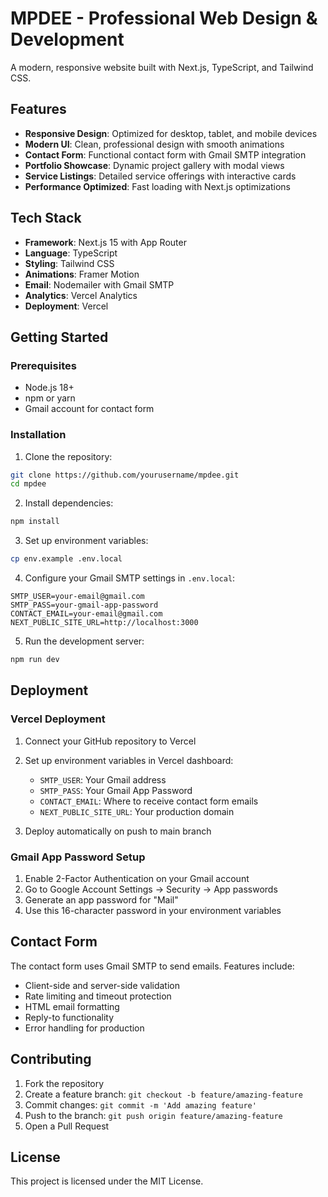 # MPDEE - Professional Web Design & Development

A modern, responsive website built with Next.js, TypeScript, and Tailwind CSS.

## Features

- **Responsive Design**: Optimized for desktop, tablet, and mobile devices
- **Modern UI**: Clean, professional design with smooth animations
- **Contact Form**: Functional contact form with Gmail SMTP integration
- **Portfolio Showcase**: Dynamic project gallery with modal views
- **Service Listings**: Detailed service offerings with interactive cards
- **Performance Optimized**: Fast loading with Next.js optimizations

## Tech Stack

- **Framework**: Next.js 15 with App Router
- **Language**: TypeScript
- **Styling**: Tailwind CSS
- **Animations**: Framer Motion
- **Email**: Nodemailer with Gmail SMTP
- **Analytics**: Vercel Analytics
- **Deployment**: Vercel

## Getting Started

### Prerequisites

- Node.js 18+ 
- npm or yarn
- Gmail account for contact form

### Installation

1. Clone the repository:
```bash
git clone https://github.com/yourusername/mpdee.git
cd mpdee
```

2. Install dependencies:
```bash
npm install
```

3. Set up environment variables:
```bash
cp env.example .env.local
```

4. Configure your Gmail SMTP settings in `.env.local`:
```env
SMTP_USER=your-email@gmail.com
SMTP_PASS=your-gmail-app-password
CONTACT_EMAIL=your-email@gmail.com
NEXT_PUBLIC_SITE_URL=http://localhost:3000
```

5. Run the development server:
```bash
npm run dev
```

## Deployment

### Vercel Deployment

1. Connect your GitHub repository to Vercel
2. Set up environment variables in Vercel dashboard:
   - `SMTP_USER`: Your Gmail address
   - `SMTP_PASS`: Your Gmail App Password
   - `CONTACT_EMAIL`: Where to receive contact form emails
   - `NEXT_PUBLIC_SITE_URL`: Your production domain

3. Deploy automatically on push to main branch

### Gmail App Password Setup

1. Enable 2-Factor Authentication on your Gmail account
2. Go to Google Account Settings → Security → App passwords
3. Generate an app password for "Mail"
4. Use this 16-character password in your environment variables

## Contact Form

The contact form uses Gmail SMTP to send emails. Features include:

- Client-side and server-side validation
- Rate limiting and timeout protection
- HTML email formatting
- Reply-to functionality
- Error handling for production

## Contributing

1. Fork the repository
2. Create a feature branch: `git checkout -b feature/amazing-feature`
3. Commit changes: `git commit -m 'Add amazing feature'`
4. Push to the branch: `git push origin feature/amazing-feature`
5. Open a Pull Request

## License

This project is licensed under the MIT License.

